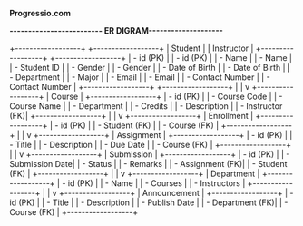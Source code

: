  **Progressio.com**



**------------------------- ER DIGRAM--------------------**
 
 
  +------------------+     +------------------+
  |    Student       |     |    Instructor    |
  +------------------+     +------------------+
  | - id (PK)        |     | - id (PK)        |
  | - Name           |     | - Name           |
  | - Student ID     |     | - Gender         |
  | - Gender         |     | - Date of Birth  |
  | - Date of Birth  |     | - Department     |
  | - Major          |     | - Email          |
  | - Email          |     | - Contact Number |
  | - Contact Number |     +------------------+
  +------------------+
          |
          |
          v
  +------------------+
  |     Course       |
  +------------------+
  | - id (PK)        |
  | - Course Code    |
  | - Course Name    |
  | - Department     |
  | - Credits        |
  | - Description    |
  | - Instructor (FK)|
  +------------------+
          |
          |
          v
  +------------------+
  |   Enrollment     |
  +------------------+
  | - id (PK)        |
  | - Student (FK)   |
  | - Course (FK)    |
  +------------------+
          |
          |
          v
  +------------------+
  |   Assignment     |
  +------------------+
  | - id (PK)        |
  | - Title          |
  | - Description    |
  | - Due Date       |
  | - Course (FK)    |
  +------------------+
          |
          |
          v
  +------------------+
  |   Submission     |
  +------------------+
  | - id (PK)        |
  | - Submission Date|
  | - Status         |
  | - Remarks        |
  | - Assignment (FK)|
  | - Student (FK)   |
  +------------------+
          |
          |
          v
  +------------------+
  |   Department     |
  +------------------+
  | - id (PK)        |
  | - Name           |
  | - Courses        |
  | - Instructors    |
  +------------------+
          |
          |
          v
  +------------------+
  |  Announcement    |
  +------------------+
  | - id (PK)        |
  | - Title          |
  | - Description    |
  | - Publish Date   |
  | - Department (FK)|
  | - Course (FK)    |
  +------------------+
